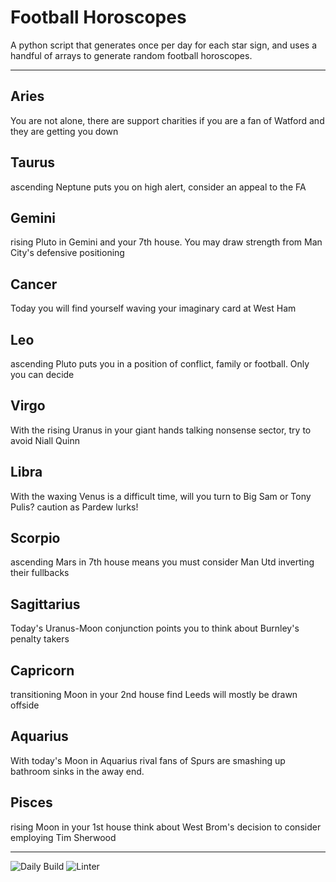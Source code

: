 # Football Horoscopes

A python script that generates once per day for each star sign, and uses a handful of arrays to generate random football horoscopes.

---

<!-- horoscopes_item starts -->
<h2>Aries</h2><p>You are not alone, there are support charities if you are a fan of Watford and they are getting you down</p><h2>Taurus</h2><p>ascending Neptune puts you on high alert, consider an appeal to the FA</p><h2>Gemini</h2><p>rising Pluto in Gemini and your 7th house. You may draw strength from Man City's defensive positioning</p><h2>Cancer</h2><p>Today you will find yourself waving your imaginary card at West Ham</p><h2>Leo</h2><p>ascending Pluto puts you in a position of conflict, family or football. Only you can decide</p><h2>Virgo</h2><p>With the rising Uranus in your giant hands talking nonsense sector, try to avoid Niall Quinn</p><h2>Libra</h2><p>With the waxing Venus is a difficult time, will you turn to Big Sam or Tony Pulis? caution as Pardew lurks!</p><h2>Scorpio</h2><p>ascending Mars in 7th house means you must consider Man Utd inverting their fullbacks</p><h2>Sagittarius</h2><p>Today's Uranus-Moon conjunction points you to think about Burnley's penalty takers</p><h2>Capricorn</h2><p>transitioning Moon in your 2nd house find Leeds will mostly be drawn offside</p><h2>Aquarius</h2><p>With today's Moon in Aquarius rival fans of Spurs are smashing up bathroom sinks in the away end.</p><h2>Pisces</h2><p>rising Moon in your 1st house think about West Brom's decision to consider employing Tim Sherwood</p>
<!-- horoscopes_item ends -->

---

![Daily Build](https://github.com/MatBenfield/horofootball.thechels.uk/workflows/Daily%20Build/badge.svg) ![Linter](https://github.com/MatBenfield/horofootball.thechels.uk/workflows/Linter/badge.svg)
